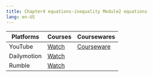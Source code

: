 ```yaml
---
title: Chapter4 equations-inequality Module2 equations
lang: en-US
---
```


| Platforms   | Courses                                                                                      | Coursewares                                                       |
|-------------|----------------------------------------------------------------------------------------------|-------------------------------------------------------------------|
| YouTube     | [Watch](https://www.youtube.com/watch?v=hK8elaKSvBI&list=PLm0MFkgiW1JgKq1kku2WxmrElFbDl7p_s) | [Courseware](../../public/math/Core%20courses/pdf/Courseware.pdf) |
| Dailymotion | [Watch](https://www.dailymotion.com/video/x9glvs0?playlist=x9h6d2)                           |                                                                   |
| Rumble      | [Watch](https://rumble.com/v6s95bx-18-chapter4-equations-inequality-module2-equations.html)                                    |                                                                   |

